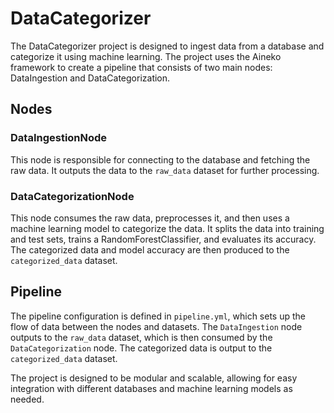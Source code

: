 # DataCategorizer

The DataCategorizer project is designed to ingest data from a database and categorize it using machine learning. The project uses the Aineko framework to create a pipeline that consists of two main nodes: DataIngestion and DataCategorization.

## Nodes

### DataIngestionNode
This node is responsible for connecting to the database and fetching the raw data. It outputs the data to the `raw_data` dataset for further processing.

### DataCategorizationNode
This node consumes the raw data, preprocesses it, and then uses a machine learning model to categorize the data. It splits the data into training and test sets, trains a RandomForestClassifier, and evaluates its accuracy. The categorized data and model accuracy are then produced to the `categorized_data` dataset.

## Pipeline
The pipeline configuration is defined in `pipeline.yml`, which sets up the flow of data between the nodes and datasets. The `DataIngestion` node outputs to the `raw_data` dataset, which is then consumed by the `DataCategorization` node. The categorized data is output to the `categorized_data` dataset.

The project is designed to be modular and scalable, allowing for easy integration with different databases and machine learning models as needed.